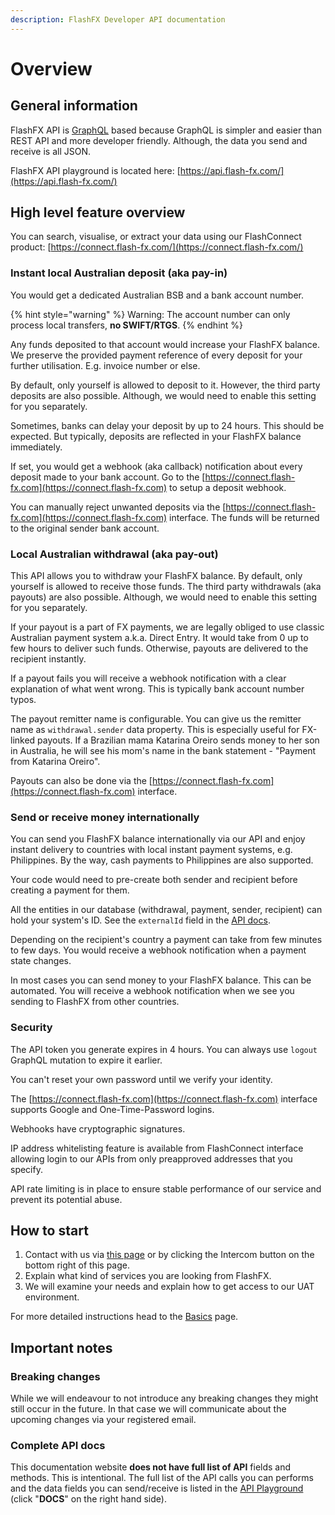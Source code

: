 ```yaml
---
description: FlashFX Developer API documentation
---
```


# Overview

## General information

FlashFX API is [GraphQL](http://graphql.github.io/learn/queries/) based because GraphQL is simpler and easier than REST API and more developer friendly. Although, the data you send and receive is all JSON.

FlashFX API playground is located here: [https://api.flash-fx.com/](https://api.flash-fx.com/)

## High level feature overview

You can search, visualise, or extract your data using our FlashConnect product: [https://connect.flash-fx.com/](https://connect.flash-fx.com/)

### Instant local Australian deposit (aka pay-in)

You would get a dedicated Australian BSB and a bank account number.

{% hint style="warning" %}
Warning: The account number can only process local transfers, **no SWIFT/RTGS**.
{% endhint %}

Any funds deposited to that account would increase your FlashFX balance. We preserve the provided payment reference of every deposit for your further utilisation. E.g. invoice number or else.

By default, only yourself is allowed to deposit to it. However, the third party deposits are also possible. Although, we would need to enable this setting for you separately.

Sometimes, banks can delay your deposit by up to 24 hours. This should be expected. But typically, deposits are reflected in your FlashFX balance immediately.

If set, you would get a webhook (aka callback) notification about every deposit made to your bank account. Go to the [https://connect.flash-fx.com](https://connect.flash-fx.com) to setup a deposit webhook.

You can manually reject unwanted deposits via the [https://connect.flash-fx.com](https://connect.flash-fx.com) interface. The funds will be returned to the original sender bank account.

### Local Australian withdrawal (aka pay-out)

This API allows you to withdraw your FlashFX balance. By default, only yourself is allowed to receive those funds. The third party withdrawals (aka payouts) are also possible. Although, we would need to enable this setting for you separately.

If your payout is a part of FX payments, we are legally obliged to use classic Australian payment system a.k.a. Direct Entry. It would take from 0 up to few hours to deliver such funds. Otherwise, payouts are delivered to the recipient instantly.

If a payout fails you will receive a webhook notification with a clear explanation of what went wrong. This is typically bank account number typos.

The payout remitter name is configurable. You can give us the remitter name as `withdrawal.sender` data property. This is especially useful for FX-linked payouts. If a Brazilian mama Katarina Oreiro sends money to her son in Australia, he will see his mom's name in the bank statement - "Payment from Katarina Oreiro".

Payouts can also be done via the [https://connect.flash-fx.com](https://connect.flash-fx.com) interface.

### Send or receive money internationally

You can send you FlashFX balance internationally via our API and enjoy instant delivery to countries with local instant payment systems, e.g. Philippines. By the way, cash payments to Philippines are also supported.

Your code would need to pre-create both sender and recipient before creating a payment for them.

All the entities in our database (withdrawal, payment, sender, recipient) can hold your system's ID. See the `externalId` field in the [API docs](https://api.flash-fx.com/).

Depending on the recipient's country a payment can take from few minutes to few days. You would receive a webhook notification when a payment state changes.

In most cases you can send money to your FlashFX balance. This can be automated. You will receive a webhook notification when we see you sending to FlashFX from other countries.

### Security

The API token you generate expires in 4 hours. You can always use `logout` GraphQL mutation to expire it earlier.

You can't reset your own password until we verify your identity.

The [https://connect.flash-fx.com](https://connect.flash-fx.com) interface supports Google and One-Time-Password logins.

Webhooks have cryptographic signatures.

IP address whitelisting feature is available from FlashConnect interface allowing login to our APIs from only preapproved addresses that you specify.

API rate limiting is in place to ensure stable performance of our service and prevent its potential abuse.

## How to start

1. Contact with us via [this page](https://www.flash-fx.com/connect) or by clicking the Intercom button on the bottom right of this page.
2. Explain what kind of services you are looking from FlashFX.
3. We will examine your needs and explain how to get access to our UAT environment.

For more detailed instructions head to the [Basics](basics/) page.

## Important notes

### Breaking changes

While we will endeavour to not introduce any breaking changes they might still occur in the future. In that case we will communicate about the upcoming changes via your registered email.

### Complete API docs

This documentation website **does not have full list of API** fields and methods. This is intentional. The full list of the API calls you can performs and the data fields you can send/receive is listed in the [API Playground](https://api.flash-fx.com/) (click "**DOCS**" on the right hand side).
